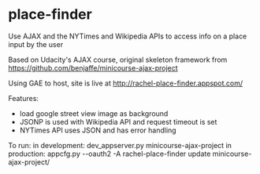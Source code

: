 # place-finder
Use AJAX and the NYTimes and Wikipedia APIs to access info on a place input by the user

Based on Udacity's AJAX course, original skeleton framework from https://github.com/benjaffe/minicourse-ajax-project

Using GAE to host, site is live at http://rachel-place-finder.appspot.com/

Features:
- load google street view image as background
- JSONP is used with Wikipedia API and request timeout is set
- NYTimes API uses JSON and has error handling

To run:
in development: dev_appserver.py minicourse-ajax-project
in production: appcfg.py --oauth2 -A rachel-place-finder update minicourse-ajax-project/
